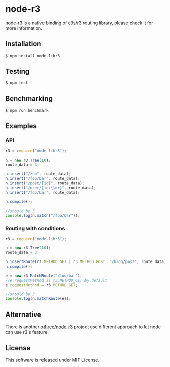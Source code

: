 # node-r3

node-r3 is a native binding of [c9s/r3](https://github.com/c9s/r3) routing library, please check it for more information.

## Installation

```bash
$ npm install node-libr3
```

## Testing

```bash
$ npm test
```

## Benchmarking

```bash
$ npm run benchmark
```

## Examples

### API

```JavaScript
r3 = require("node-libr3");

n = new r3.Tree(10);
route_data = 3;

n.insert("/zoo", route_data);
n.insert("/foo/bar", route_data);
n.insert("/post/{id}", route_data);
n.insert("/user/{id:\\d+}", route_data);
n.insert("/foo/bar", route_data);

n.compile();

//should be 3
console.log(n.match("/foo/bar"));
```

### Routing with conditions

```JavaScript
r3 = require("node-libr3");

n = new r3.Tree(10);
route_data = 3;

n.insertRoute(r3.METHOD_GET | r3.METHOD_POST, "/blog/post", route_data);
n.compile();

e = new r3.MatchRoute("/foo/bar");
//e.requestMethod is r3.METHOD_GET by default
e.requestMethod = r3.METHOD_GET;

//should be 3
console.log(n.matchRoute(e));
```

## Alternative

There is another [othree/node-r3](https://github.com/othree/node-r3) project use different approach to let node can use r3's feature.

## License

This software is released under MIT License.
